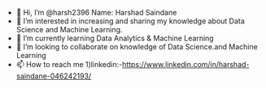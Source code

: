 - 👋 Hi, I’m @harsh2396 Name: Harshad Saindane
- 👀 I’m interested in increasing and sharing my knowledge about Data Science and Machine Learning.
- 🌱 I’m currently learning Data Analytics & Machine Learning
- 💞️ I’m looking to collaborate on knowledge of Data Science.and Machine Learning 
- 📫 How to reach me 1)linkedin:-https://www.linkedin.com/in/harshad-saindane-046242193/
